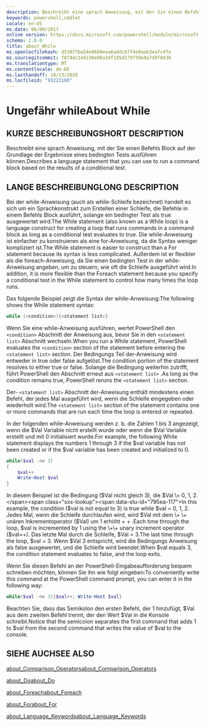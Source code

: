 ```yaml
---
description: Beschreibt eine sprach Anweisung, mit der Sie einen Befehls Block auf der Grundlage der Ergebnisse eines bedingten Tests ausführen können.
keywords: powershell,cmdlet
Locale: en-US
ms.date: 06/09/2017
online version: https://docs.microsoft.com/powershell/module/microsoft.powershell.core/about/about_while?view=powershell-5.1&WT.mc_id=ps-gethelp
schema: 2.0.0
title: about_While
ms.openlocfilehash: d53077ba54e0680eea6addc87f4e9aeb3eafc4fe
ms.sourcegitcommit: f874dc1d4236e06a3df195d179f59e0a7d9f8436
ms.translationtype: MT
ms.contentlocale: de-DE
ms.lasthandoff: 10/13/2020
ms.locfileid: "93223180"
---
```

# <a name="about-while"></a><span data-ttu-id="795ea-104">Ungefähr while</span><span class="sxs-lookup"><span data-stu-id="795ea-104">About While</span></span>

## <a name="short-description"></a><span data-ttu-id="795ea-105">KURZE BESCHREIBUNG</span><span class="sxs-lookup"><span data-stu-id="795ea-105">SHORT DESCRIPTION</span></span>
<span data-ttu-id="795ea-106">Beschreibt eine sprach Anweisung, mit der Sie einen Befehls Block auf der Grundlage der Ergebnisse eines bedingten Tests ausführen können.</span><span class="sxs-lookup"><span data-stu-id="795ea-106">Describes a language statement that you can use to run a command block based on the results of a conditional test.</span></span>

## <a name="long-description"></a><span data-ttu-id="795ea-107">LANGE BESCHREIBUNG</span><span class="sxs-lookup"><span data-stu-id="795ea-107">LONG DESCRIPTION</span></span>
<span data-ttu-id="795ea-108">Bei der while-Anweisung (auch als while-Schleife bezeichnet) handelt es sich um ein Sprachkonstrukt zum Erstellen einer Schleife, die Befehle in einem Befehls Block ausführt, solange ein bedingter Test als true ausgewertet wird.</span><span class="sxs-lookup"><span data-stu-id="795ea-108">The While statement (also known as a While loop) is a language construct for creating a loop that runs commands in a command block as long as a conditional test evaluates to true.</span></span> <span data-ttu-id="795ea-109">Die while-Anweisung ist einfacher zu konstruieren als eine for-Anweisung, da die Syntax weniger kompliziert ist.</span><span class="sxs-lookup"><span data-stu-id="795ea-109">The While statement is easier to construct than a For statement because its syntax is less complicated.</span></span> <span data-ttu-id="795ea-110">Außerdem ist er flexibler als die foreach-Anweisung, da Sie einen bedingten Test in der while-Anweisung angeben, um zu steuern, wie oft die Schleife ausgeführt wird.</span><span class="sxs-lookup"><span data-stu-id="795ea-110">In addition, it is more flexible than the Foreach statement because you specify a conditional test in the While statement to control how many times the loop runs.</span></span>

<span data-ttu-id="795ea-111">Das folgende Beispiel zeigt die Syntax der while-Anweisung:</span><span class="sxs-lookup"><span data-stu-id="795ea-111">The following shows the While statement syntax:</span></span>

```powershell
while (<condition>){<statement list>}
```

<span data-ttu-id="795ea-112">Wenn Sie eine while-Anweisung ausführen, wertet PowerShell den `<condition>` Abschnitt der Anweisung aus, bevor Sie in den `<statement list>` Abschnitt wechseln.</span><span class="sxs-lookup"><span data-stu-id="795ea-112">When you run a While statement, PowerShell evaluates the `<condition>` section of the statement before entering the `<statement list>` section.</span></span> <span data-ttu-id="795ea-113">Der Bedingungs Teil der-Anweisung wird entweder in true oder false aufgelöst.</span><span class="sxs-lookup"><span data-stu-id="795ea-113">The condition portion of the statement resolves to either true or false.</span></span> <span data-ttu-id="795ea-114">Solange die Bedingung weiterhin zutrifft, führt PowerShell den Abschnitt erneut aus `<statement list>` .</span><span class="sxs-lookup"><span data-stu-id="795ea-114">As long as the condition remains true, PowerShell reruns the `<statement list>` section.</span></span>

<span data-ttu-id="795ea-115">Der- `<statement list>` Abschnitt der-Anweisung enthält mindestens einen Befehl, der jedes Mal ausgeführt wird, wenn die Schleife eingegeben oder wiederholt wird.</span><span class="sxs-lookup"><span data-stu-id="795ea-115">The `<statement list>` section of the statement contains one or more commands that are run each time the loop is entered or repeated.</span></span>

<span data-ttu-id="795ea-116">In der folgenden while-Anweisung werden z. b. die Zahlen 1 bis 3 angezeigt, wenn die $Val Variable nicht erstellt wurde oder wenn die $Val Variable erstellt und mit 0 initialisiert wurde.</span><span class="sxs-lookup"><span data-stu-id="795ea-116">For example, the following While statement displays the numbers 1 through 3 if the $val variable has not been created or if the $val variable has been created and initialized to 0.</span></span>

```powershell
while($val -ne 3)
{
    $val++
    Write-Host $val
}
```

<span data-ttu-id="795ea-117">In diesem Beispiel ist die Bedingung ($Val nicht gleich 3), die $Val \= 0, 1, 2.</span><span class="sxs-lookup"><span data-stu-id="795ea-117">In this example, the condition ($val is not equal to 3) is true while $val \= 0, 1, 2.</span></span> <span data-ttu-id="795ea-118">Jedes Mal, wenn die Schleife durchlaufen wird, wird $Val mit dem \+ \+ unären Inkrementoperator ($Val) um 1 erhöht \+ \+ .</span><span class="sxs-lookup"><span data-stu-id="795ea-118">Each time through the loop, $val is incremented by 1 using the \+\+ unary increment operator ($val\+\+).</span></span> <span data-ttu-id="795ea-119">Das letzte Mal durch die Schleife, $Val \= 3.</span><span class="sxs-lookup"><span data-stu-id="795ea-119">The last time through the loop, $val \= 3.</span></span> <span data-ttu-id="795ea-120">Wenn $Val 3 entspricht, wird die Bedingungs Anweisung als false ausgewertet, und die Schleife wird beendet.</span><span class="sxs-lookup"><span data-stu-id="795ea-120">When $val equals 3, the condition statement evaluates to false, and the loop exits.</span></span>

<span data-ttu-id="795ea-121">Wenn Sie diesen Befehl an der PowerShell-Eingabeaufforderung bequem schreiben möchten, können Sie ihn wie folgt eingeben:</span><span class="sxs-lookup"><span data-stu-id="795ea-121">To conveniently write this command at the PowerShell command prompt, you can enter it in the following way:</span></span>

```powershell
while($val -ne 3){$val++; Write-Host $val}
```

<span data-ttu-id="795ea-122">Beachten Sie, dass das Semikolon den ersten Befehl, der 1 hinzufügt, $Val aus dem zweiten Befehl trennt, der den Wert $Val in die Konsole schreibt.</span><span class="sxs-lookup"><span data-stu-id="795ea-122">Notice that the semicolon separates the first command that adds 1 to $val from the second command that writes the value of $val to the console.</span></span>

## <a name="see-also"></a><span data-ttu-id="795ea-123">SIEHE AUCH</span><span class="sxs-lookup"><span data-stu-id="795ea-123">SEE ALSO</span></span>

[<span data-ttu-id="795ea-124">about_Comparison_Operators</span><span class="sxs-lookup"><span data-stu-id="795ea-124">about_Comparison_Operators</span></span>](about_Comparison_Operators.md)

[<span data-ttu-id="795ea-125">about_Do</span><span class="sxs-lookup"><span data-stu-id="795ea-125">about_Do</span></span>](about_Do.md)

[<span data-ttu-id="795ea-126">about_Foreach</span><span class="sxs-lookup"><span data-stu-id="795ea-126">about_Foreach</span></span>](about_Foreach.md)

[<span data-ttu-id="795ea-127">about_For</span><span class="sxs-lookup"><span data-stu-id="795ea-127">about_For</span></span>](about_For.md)

[<span data-ttu-id="795ea-128">about_Language_Keywords</span><span class="sxs-lookup"><span data-stu-id="795ea-128">about_Language_Keywords</span></span>](about_Language_Keywords.md)
